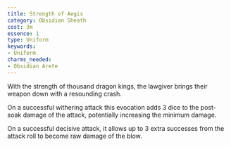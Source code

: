 ```yaml
---
title: Strength of Aegis
category: Obsidian Sheath
cost: 3m
essence: 1
type: Uniform
keywords:
- Uniform
charms_needed:
- Obsidian Arete
---
```


With the strength of thousand dragon kings, the lawgiver brings their weapon down with a resounding crash.

On a successful withering attack this evocation adds 3 dice to the post-soak damage of the attack, potentially increasing the minimum damage.

On a successful decisive attack, it allows up to 3 extra successes from the attack roll to become raw damage of the blow.
